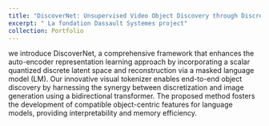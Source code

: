 ```yaml
---
title: "DiscoverNet: Unsupervised Video Object Discovery through Discrete Visual Tokenization and Language Model-Inspired Reconstruction"
excerpt: " La fondation Dassault Systemes project"
collection: Portfolio
---
```


we introduce DiscoverNet, a comprehensive framework that enhances the auto-encoder representation learning approach by incorporating a scalar quantized discrete latent space and reconstruction via a masked language model (LM). Our innovative visual tokenizer enables end-to-end object discovery by harnessing the synergy between discretization and image generation using a bidirectional transformer. The proposed method fosters the development of compatible object-centric features for language models, providing interpretability and memory efficiency.
